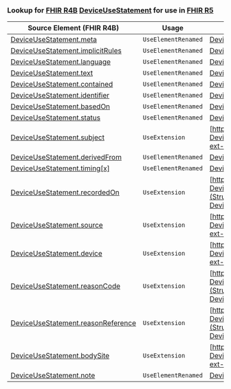 ### Lookup for [FHIR R4B](https://hl7.org/fhir/R4B/) [DeviceUseStatement](https://hl7.org/fhir/R4B/DeviceUseStatement.html) for use in [FHIR R5](https://hl7.org/fhir/R5/)

| Source Element (FHIR R4B) | Usage | Target |
| -------------- | ----- | ------ |
| [DeviceUseStatement.meta](https://hl7.org/fhir/R4B/DeviceUseStatement.html#resource) | `UseElementRenamed` | [DeviceUsage.meta](https://hl7.org/fhir/R5/DeviceUsage.html#resource) |
| [DeviceUseStatement.implicitRules](https://hl7.org/fhir/R4B/DeviceUseStatement.html#resource) | `UseElementRenamed` | [DeviceUsage.implicitRules](https://hl7.org/fhir/R5/DeviceUsage.html#resource) |
| [DeviceUseStatement.language](https://hl7.org/fhir/R4B/DeviceUseStatement.html#resource) | `UseElementRenamed` | [DeviceUsage.language](https://hl7.org/fhir/R5/DeviceUsage.html#resource) |
| [DeviceUseStatement.text](https://hl7.org/fhir/R4B/DeviceUseStatement.html#resource) | `UseElementRenamed` | [DeviceUsage.text](https://hl7.org/fhir/R5/DeviceUsage.html#resource) |
| [DeviceUseStatement.contained](https://hl7.org/fhir/R4B/DeviceUseStatement.html#resource) | `UseElementRenamed` | [DeviceUsage.contained](https://hl7.org/fhir/R5/DeviceUsage.html#resource) |
| [DeviceUseStatement.identifier](https://hl7.org/fhir/R4B/DeviceUseStatement.html#resource) | `UseElementRenamed` | [DeviceUsage.identifier](https://hl7.org/fhir/R5/DeviceUsage.html#resource) |
| [DeviceUseStatement.basedOn](https://hl7.org/fhir/R4B/DeviceUseStatement.html#resource) | `UseElementRenamed` | [DeviceUsage.basedOn](https://hl7.org/fhir/R5/DeviceUsage.html#resource) |
| [DeviceUseStatement.status](https://hl7.org/fhir/R4B/DeviceUseStatement.html#resource) | `UseElementRenamed` | [DeviceUsage.status](https://hl7.org/fhir/R5/DeviceUsage.html#resource) |
| [DeviceUseStatement.subject](https://hl7.org/fhir/R4B/DeviceUseStatement.html#resource) | `UseExtension` | [http://hl7.org/fhir/4.3/StructureDefinition/extension-DeviceUseStatement.subject](StructureDefinition-ext-R4B-DeviceUseStatement.subject.html) |
| [DeviceUseStatement.derivedFrom](https://hl7.org/fhir/R4B/DeviceUseStatement.html#resource) | `UseElementRenamed` | [DeviceUsage.derivedFrom](https://hl7.org/fhir/R5/DeviceUsage.html#resource) |
| [DeviceUseStatement.timing[x]](https://hl7.org/fhir/R4B/DeviceUseStatement.html#resource) | `UseElementRenamed` | [DeviceUsage.timing[x]](https://hl7.org/fhir/R5/DeviceUsage.html#resource) |
| [DeviceUseStatement.recordedOn](https://hl7.org/fhir/R4B/DeviceUseStatement.html#resource) | `UseExtension` | [http://hl7.org/fhir/4.3/StructureDefinition/extension-DeviceUseStatement.recordedOn](StructureDefinition-ext-R4B-DeviceUseStatement.recordedOn.html) |
| [DeviceUseStatement.source](https://hl7.org/fhir/R4B/DeviceUseStatement.html#resource) | `UseExtension` | [http://hl7.org/fhir/4.3/StructureDefinition/extension-DeviceUseStatement.source](StructureDefinition-ext-R4B-DeviceUseStatement.source.html) |
| [DeviceUseStatement.device](https://hl7.org/fhir/R4B/DeviceUseStatement.html#resource) | `UseExtension` | [http://hl7.org/fhir/4.3/StructureDefinition/extension-DeviceUseStatement.device](StructureDefinition-ext-R4B-DeviceUseStatement.device.html) |
| [DeviceUseStatement.reasonCode](https://hl7.org/fhir/R4B/DeviceUseStatement.html#resource) | `UseExtension` | [http://hl7.org/fhir/4.3/StructureDefinition/extension-DeviceUseStatement.reasonCode](StructureDefinition-ext-R4B-DeviceUseStatement.reasonCode.html) |
| [DeviceUseStatement.reasonReference](https://hl7.org/fhir/R4B/DeviceUseStatement.html#resource) | `UseExtension` | [http://hl7.org/fhir/4.3/StructureDefinition/extension-DeviceUseStatement.reasonReference](StructureDefinition-ext-R4B-DeviceUseStatement.reasonReference.html) |
| [DeviceUseStatement.bodySite](https://hl7.org/fhir/R4B/DeviceUseStatement.html#resource) | `UseExtension` | [http://hl7.org/fhir/4.3/StructureDefinition/extension-DeviceUseStatement.bodySite](StructureDefinition-ext-R4B-DeviceUseStatement.bodySite.html) |
| [DeviceUseStatement.note](https://hl7.org/fhir/R4B/DeviceUseStatement.html#resource) | `UseElementRenamed` | [DeviceUsage.note](https://hl7.org/fhir/R5/DeviceUsage.html#resource) |
